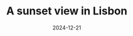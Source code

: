 ---
title: 'A sunset view in Lisbon'
date: '2024-12-21'
image: "https://cdn.diblasio.social/static/photos/2024/2024-12-21.jpg"
alt_text: "A sunset view over rooftops with sailboats on the water in Lisbon, Portugal."
tags:
  - "#Photography"
  - "#Lisbon"
  - "#Lisboa"
  - "#Portugal"
  - "#Sunset"
  - "#UrbanPhotography"
  - "#Cityscape"
  - "#iPhonePhotography"
  - "#TravelPhotography"
  - "#RiverView"
  - "#Scenic"
  - "#ShotOniPhone"
  - "#Halide"
  - "#ProcessZero"
description: ''
created_date: '2024-12-21'
location: "22-23, Largo do Conde Barão, São Bento, Misericórdia, Lisboa, 1200-163, Portugal"
exif_data: "Apple iPhone 15 Pro 9mm f/2.8 (1/120 | f/2.8 | ISO 40)"
draft: false
---
